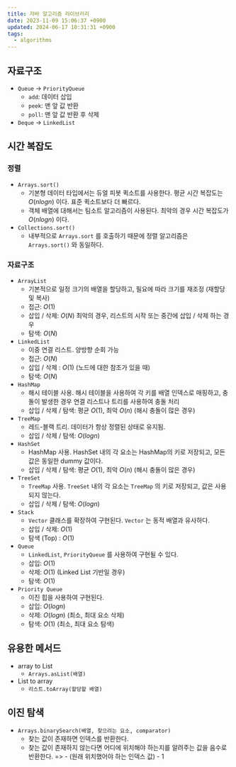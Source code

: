 ```yaml
---
title: 자바 알고리즘 라이브러리
date: 2023-11-09 15:06:37 +0900
updated: 2024-06-17 10:31:31 +0900
tags:
  - algorithms
---
```

## 자료구조

- `Queue` -> `PriorityQueue`
	- `add`: 데이터 삽입
	- `peek`: 맨 앞 값 반환
	- `poll`: 맨 앞 값 반환 후 삭제
- `Deque` -> `LinkedList`

## 시간 복잡도

### 정렬

- `Arrays.sort()`
	- 기본형 데이터 타입에서는 듀얼 피봇 퀵소트를 사용한다. 평균 시간 복잡도는 $O(nlogn)$ 이다. 표준 퀵소트보다 더 빠르다.
	- 객체 배열에 대해서는 팀소트 알고리즘이 사용된다. 최악의 경우 시간 복잡도가 $O(nlogn)$ 이다. 
- `Collections.sort()`
	- 내부적으로 `Arrays.sort` 를 호출하기 때문에 정렬 알고리즘은 `Arrays.sort()` 와 동일하다.

### 자료구조

- `ArrayList`
	- 기본적으로 일정 크기의 배열을 할당하고, 필요에 따라 크기를 재조정 (재할당 및 복사)
	- 접근: $O(1)$
	- 삽입 / 삭제: $O(N)$ 최악의 경우, 리스트의 시작 또는 중간에 삽입 / 삭제 하는 경우
	- 탐색: $O(N)$
- `LinkedList`
	- 이중 연결 리스트. 양방향 순회 가능
	- 접근: $O(N)$
	- 삽입 / 삭제 : $O(1)$ (노드에 대한 참조가 있을 때)
	- 탐색: $O(N)$
- `HashMap`
	- 해시 테이블 사용. 해시 테이블을 사용하여 각 키를 배열 인덱스로 매핑하고, 충돌이 발생한 경우 연결 리스트나 트리를 사용하여 충돌 처리
	- 삽입 / 삭제 / 탐색: 평균 $O(1)$, 최악 $O(n)$ (해시 충돌이 많은 경우)
- `TreeMap`
	- 레드-블랙 트리. 데이터가 항상 정렬된 상태로 유지됨.
	- 삽입 / 삭제 / 탐색: $O(logn)$
- `HashSet`
	- HashMap 사용. HashSet 내의 각 요소는 HashMap의 키로 저장되고, 모든 값은 동일한 dummy 값이다.
	- 삽입 / 삭제 / 탐색: 평균 $O(1)$, 최악 $O(n)$ (해시 충돌이 많은 경우)
- `TreeSet`
	- `TreeMap` 사용. `TreeSet` 내의 각 요소는 `TreeMap` 의 키로 저장되고, 값은 사용되지 않는다.
	- 삽입 / 삭제 / 탐색: $O(logn)$
- `Stack`
	- `Vector` 클래스를 확장하여 구현된다. `Vector` 는 동적 배열과 유사하다.
	- 삽입 / 삭제: $O(1)$
	- 탐색 (Top) : $O(1)$
- `Queue`
	- `LinkedList`, `PriorityQueue` 를 사용하여 구현될 수 있다.
	- 삽입: $O(1)$
	- 삭제: $O(1)$ (Linked List 기반일 경우)
	- 탐색: $O(1)$
- `Priority Queue`
	- 이진 힙을 사용하여 구현된다.
	- 삽입: $O(logn)$
	- 삭제: $O(logn)$ (최소, 최대 요소 삭제)
	- 탐색: $O(1)$ (최소, 최대 요소 탐색)


## 유용한 메서드

- array to List
	- `Arrays.asList(배열)`
- List to array
	- `리스트.toArray(할당할 배열)`

## 이진 탐색

- `Arrays.binarySearch(배열, 찾으려는 요소, comparator)`
	- 찾는 값이 존재하면 인덱스를 반환한다.
	- 찾는 값이 존재하지 않는다면 어디에 위치해야 하는지를 알려주는 값을 음수로 반환한다. => - (원래 위치했어야 하는 인덱스 값) - 1